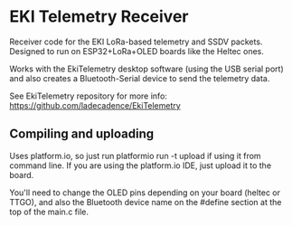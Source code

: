 # EKI Telemetry Receiver

Receiver code for the EKI LoRa-based telemetry and SSDV packets. Designed to run on ESP32+LoRa+OLED boards like the Heltec ones.

Works with the EkiTelemetry desktop software (using the USB serial port) and also creates a Bluetooth-Serial device to send the telemetry data.

See EkiTelemetry repository for more info: https://github.com/ladecadence/EkiTelemetry 

## Compiling and uploading

Uses platform.io, so just run platformio run -t upload if using it from command line. If you are using the platform.io IDE, just upload it to the board.

You'll need to change the OLED pins depending on your board (heltec or TTGO), and also the Bluetooth device name on the #define section at the top of the main.c file.





